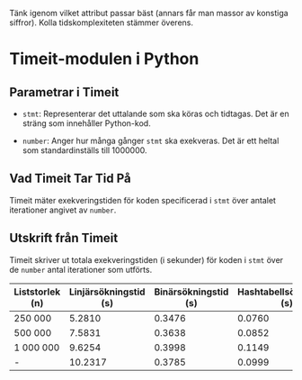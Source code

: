 Tänk igenom vilket attribut passar bäst (annars får man massor av konstiga siffror). Kolla tidskomplexiteten stämmer överens.

# Timeit-modulen i Python

## Parametrar i Timeit

- `stmt`: Representerar det uttalande som ska köras och tidtagas. Det är en sträng som innehåller Python-kod.

- `number`: Anger hur många gånger `stmt` ska exekveras. Det är ett heltal som standardinställs till 1000000.

## Vad Timeit Tar Tid På

Timeit mäter exekveringstiden för koden specificerad i `stmt` över antalet iterationer angivet av `number`.

## Utskrift från Timeit

Timeit skriver ut totala exekveringstiden (i sekunder) för koden i `stmt` över de `number` antal iterationer som utförts.


| Liststorlek (n) | Linjärsökningstid (s) | Binärsökningstid (s) | Hashtabellsökningstid (s) |
|-----------------|-----------------------|----------------------|---------------------------|
| 250 000         | 5.2810                | 0.3476               | 0.0760                    |
| 500 000         | 7.5831                | 0.3638               | 0.0852                    |
| 1 000 000       | 9.6254                | 0.3998               | 0.1149                    |
| -               | 10.2317               | 0.3785               | 0.0999                    |

